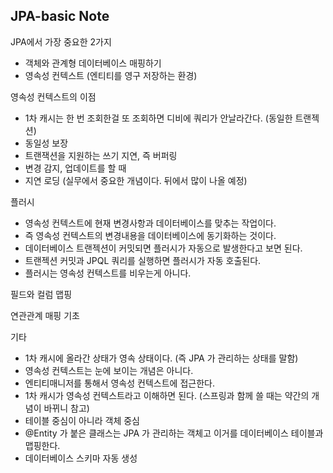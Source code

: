 ## JPA-basic Note



JPA에서 가장 중요한 2가지
- 객체와 관계형 데이터베이스 매핑하기
- 영속성 컨텍스트 (엔티티를 영구 저장하는 환경)

영속성 컨텍스트의 이점
- 1차 캐시는 한 번 조회한걸 또 조회하면 디비에 쿼리가 안날라간다. (동일한 트랜젝션)
- 동일성 보장
- 트랜잭션을 지원하는 쓰기 지연, 즉 버퍼링
- 변경 감지, 업데이트를 할 때
- 지연 로딩 (실무에서 중요한 개념이다. 뒤에서 많이 나올 예정)

플러시
- 영속성 컨텍스트에 현재 변경사항과 데이터베이스를 맞추는 작업이다.
- 즉 영속성 컨텍스트의 변경내용을 데이터베이스에 동기화하는 것이다.
- 데이터베이스 트랜젝션이 커밋되면 플러시가 자동으로 발생한다고 보면 된다.
- 트랜젝션 커밋과 JPQL 쿼리를 실행하면 플러시가 자동 호출된다. 
- 플러시는 영속성 컨텍스트를 비우는게 아니다.

필드와 컬럼 맵핑

연관관계 매핑 기초




기타
- 1차 캐시에 올라간 상태가 영속 상태이다. (즉 JPA 가 관리하는 상태를 말함)
- 영속성 컨텍스트는 눈에 보이는 개념은 아니다. 
- 엔티티매니저를 통해서 영속성 컨텍스트에 접근한다.
- 1차 캐시가 영속성 컨텍스트라고 이해하면 된다. (스프링과 함께 쓸 때는 약간의 개념이 바뀌니 참고)
- 테이블 중심이 아니라 객체 중심
- @Entity 가 붙은 클래스는 JPA 가 관리하는 객체고 이거를 데이터베이스 테이블과 맵핑한다.
- 데이터베이스 스키마 자동 생성
    
